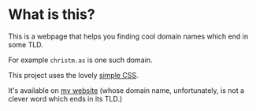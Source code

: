 # What is this?

This is a webpage that helps you finding cool domain names which end in some TLD.

For example `christm.as` is one such domain.

This project uses the lovely [simple CSS](https://simplecss.org/).

It's available on [my website](https://dxdt.ch/domains) (whose domain name, unfortunately, is not a clever word which ends in its TLD.)